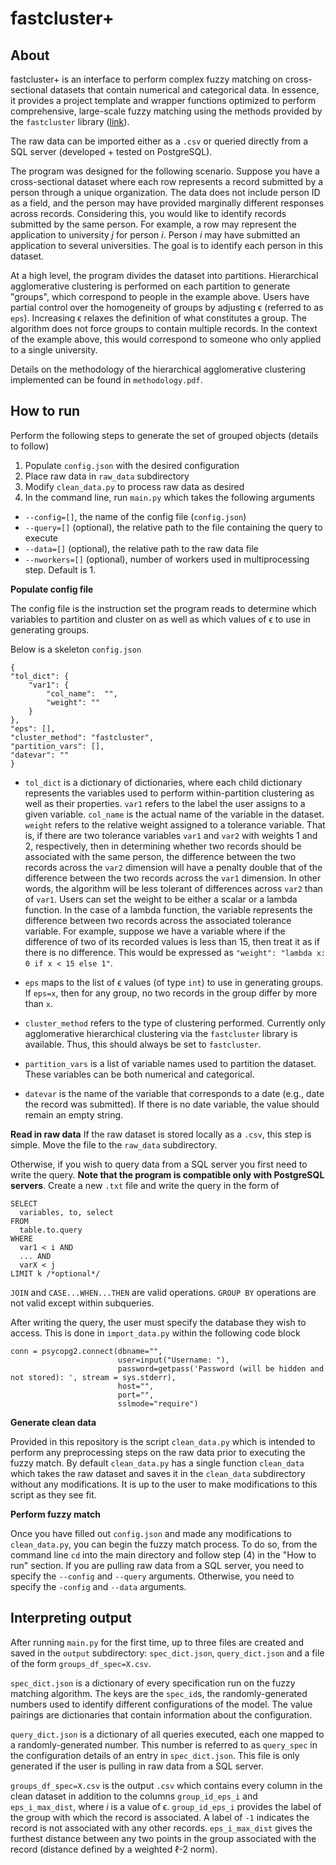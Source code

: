 # fastcluster+

## About
fastcluster+ is an interface to perform complex fuzzy matching on cross-sectional datasets that contain numerical and categorical data. In essence, it provides a project template and wrapper functions optimized to perform comprehensive, large-scale fuzzy matching using the methods provided by the ``fastcluster`` library ([link](https://github.com/dmuellner/fastcluster)).

The raw data can be imported either as a ``.csv`` or queried directly from a SQL server (developed + tested on PostgreSQL).

The program was designed for the following scenario. Suppose you have a cross-sectional dataset where each row represents a record submitted by a person through a unique organization. The data does not include person ID as a field, and the person may have provided marginally different responses across records. Considering this, you would like to identify records submitted by the same person. For example, a row may represent the application to university *j* for person *i*. Person *i* may have submitted an application to several universities. The goal is to identify each person in this dataset.

At a high level, the program divides the dataset into partitions. Hierarchical agglomerative clustering is performed on each partition to generate "groups", which correspond to people in the example above. Users have partial control over the homogeneity of groups by adjusting ϵ (referred to as ``eps``). Increasing ϵ relaxes the definition of what constitutes a group. The algorithm does not force groups to contain multiple records. In the context of the example above, this would correspond to someone who only applied to a single university.

Details on the methodology of the hierarchical agglomerative clustering implemented can be found in ``methodology.pdf``.

## How to run
Perform the following steps to generate the set of grouped objects (details to follow)

1. Populate ``config.json`` with the desired configuration
2. Place raw data in ``raw_data`` subdirectory
3. Modify ``clean_data.py`` to process raw data as desired
4. In the command line, run ``main.py`` which takes the following arguments
  - ``--config=[]``, the name of the config file (``config.json``)
  - ``--query=[]`` (optional), the relative path to the file containing the query to execute
  - ``--data=[]`` (optional), the relative path to the raw data file
  - ``--nworkers=[]`` (optional), number of workers used in multiprocessing step. Default is 1.

__Populate config file__

The config file is the instruction set the program reads to determine which variables to partition and cluster on as well as which values of ϵ to use in generating groups.

Below is a skeleton ``config.json``
```
{
"tol_dict": {
    "var1": {
        "col_name":  "",
        "weight": ""
    }
},
"eps": [],
"cluster_method": "fastcluster",
"partition_vars": [],
"datevar": ""
}
```

- ``tol_dict`` is a dictionary of dictionaries, where each child dictionary represents the variables used to perform within-partition clustering as well as their properties. ``var1`` refers to the label the user assigns to a given variable. ``col_name`` is the actual name of the variable in the dataset. ``weight`` refers to the relative weight assigned to a tolerance variable. That is, if there are two tolerance variables ``var1`` and ``var2`` with weights 1 and 2, respectively, then in determining whether two records should be associated with the same person, the difference between the two records across the ``var2`` dimension will have a penalty double that of the difference between the two records across the ``var1`` dimension. In other words, the algorithm will be less tolerant of differences across ``var2`` than of ``var1``. Users can set the weight to be either a scalar or a lambda function. In the case of a lambda function, the variable represents the difference between two records across the associated tolerance variable. For example, suppose we have a variable where if the difference of two of its recorded values is less than 15, then treat it as if there is no difference. This would be expressed as ``"weight": "lambda x: 0 if x < 15 else 1"``.

- ``eps`` maps to the list of ϵ values (of type ``int``) to use in generating groups. If ``eps=x``, then for any group, no two records in the group differ by more than ``x``.
- ``cluster_method`` refers to the type of clustering performed. Currently only agglomerative hierarchical clustering via the ``fastcluster`` library is available. Thus, this should always be set to ``fastcluster``.
- ``partition_vars`` is a list of variable names used to partition the dataset. These variables can be both numerical and categorical.
- ``datevar`` is the name of the variable that corresponds to a date (e.g., date the record was submitted). If there is no date variable, the value should remain an empty string.

__Read in raw data__
If the raw dataset is stored locally as a ``.csv``, this step is simple. Move the file to the ``raw_data`` subdirectory.

Otherwise, if you wish to query data from a SQL server you first need to write the query. __Note that the program is compatible only with PostgreSQL servers__. Create a new ``.txt`` file and write the query in the form of
```
SELECT
  variables, to, select
FROM
  table.to.query
WHERE
  var1 < i AND
  ... AND
  varX < j
LIMIT k /*optional*/
```
``JOIN`` and ``CASE...WHEN...THEN`` are valid operations. ``GROUP BY`` operations are not valid except within subqueries.

After writing the query, the user must specify the database they wish to access. This is done in ``import_data.py`` within the following code block
```
conn = psycopg2.connect(dbname="",
                        user=input("Username: "),
                        password=getpass('Password (will be hidden and not stored): ', stream = sys.stderr),
                        host="",
                        port="",
                        sslmode="require")
```

__Generate clean data__

Provided in this repository is the script ``clean_data.py`` which is intended to perform any preprocessing steps on the raw data prior to executing the fuzzy match. By default ``clean_data.py`` has a single function ``clean_data`` which takes the raw dataset and saves it in the ``clean_data`` subdirectory without any modifications. It is up to the user to make modifications to this script as they see fit.

__Perform fuzzy match__

Once you have filled out ``config.json`` and made any modifications to ``clean_data.py``, you can begin the fuzzy match process. To do so, from the command line ``cd`` into the main directory and follow step (4) in the "How to run" section. If you are pulling raw data from a SQL server, you need to specify the ``--config`` and ``--query`` arguments. Otherwise, you need to specify the ``-config`` and ``--data`` arguments.


## Interpreting output
After running ``main.py`` for the first time, up to three files are created and saved in the ``output`` subdirectory: ``spec_dict.json``, ``query_dict.json`` and a file of the form ``groups_df_spec=X.csv``.

``spec_dict.json`` is a dictionary of every specification run on the fuzzy matching algorithm. The keys are the ``spec_id``s, the randomly-generated numbers used to identify different configurations of the model. The value pairings are dictionaries that contain information about the configuration.

``query_dict.json`` is a dictionary of all queries executed, each one mapped to a randomly-generated number. This number is referred to as ``query_spec`` in the configuration details of an entry in ``spec_dict.json``. This file is only generated if the user is pulling in raw data from a SQL server.

``groups_df_spec=X.csv`` is the output ``.csv`` which contains every column in the clean dataset in addition to the columns ``group_id_eps_i`` and ``eps_i_max_dist``, where *i* is a value of ϵ. ``group_id_eps_i`` provides the label of the group with which the record is associated. A label of ``-1`` indicates the record is not associated with any other records. ``eps_i_max_dist`` gives the furthest distance between any two points in the group associated with the record (distance defined by a weighted ℓ-2 norm).
